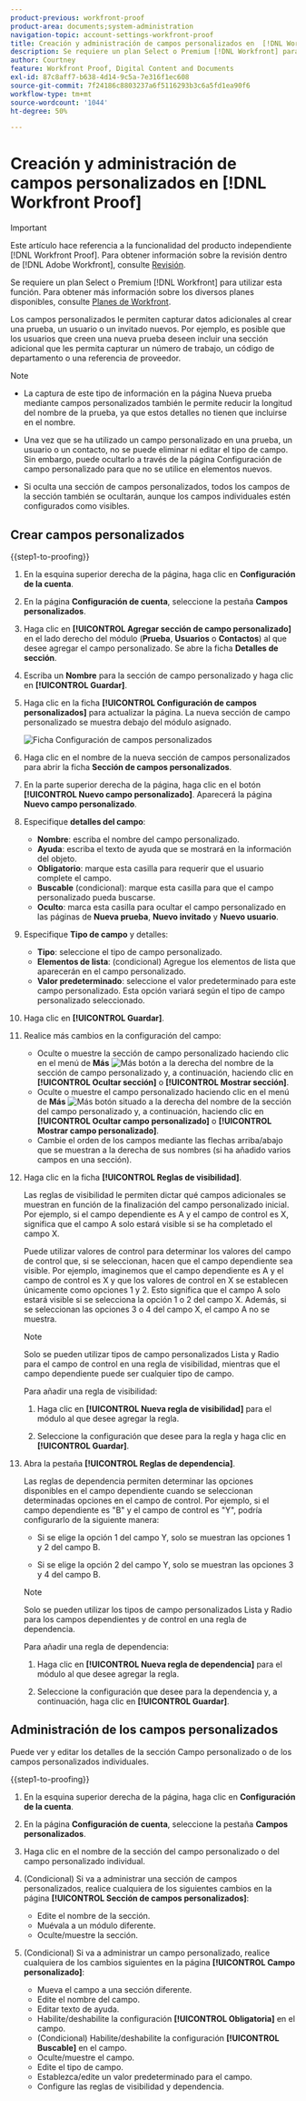 ```yaml
---
product-previous: workfront-proof
product-area: documents;system-administration
navigation-topic: account-settings-workfront-proof
title: Creación y administración de campos personalizados en  [!DNL Workfront Proof]
description: Se requiere un plan Select o Premium [!DNL Workfront] para usar esta función. Para obtener más información sobre los distintos planes disponibles, consulte Planes de Workfront.
author: Courtney
feature: Workfront Proof, Digital Content and Documents
exl-id: 87c8aff7-b638-4d14-9c5a-7e316f1ec608
source-git-commit: 7f24186c8803237a6f5116293b3c6a5fd1ea90f6
workflow-type: tm+mt
source-wordcount: '1044'
ht-degree: 50%

---
```


# Creación y administración de campos personalizados en [!DNL Workfront Proof]

<!-- Audited: 4/2025 -->

>[!IMPORTANT]
>
>Este artículo hace referencia a la funcionalidad del producto independiente [!DNL Workfront Proof]. Para obtener información sobre la revisión dentro de [!DNL Adobe Workfront], consulte [Revisión](../../../review-and-approve-work/proofing/proofing.md).

Se requiere un plan Select o Premium [!DNL Workfront] para utilizar esta función. Para obtener más información sobre los diversos planes disponibles, consulte [Planes de Workfront](https://business.adobe.com/es/products/workfront/pricing.html).

Los campos personalizados le permiten capturar datos adicionales al crear una prueba, un usuario o un invitado nuevos. Por ejemplo, es posible que los usuarios que creen una nueva prueba deseen incluir una sección adicional que les permita capturar un número de trabajo, un código de departamento o una referencia de proveedor.

>[!NOTE]
>
>* La captura de este tipo de información en la página Nueva prueba mediante campos personalizados también le permite reducir la longitud del nombre de la prueba, ya que estos detalles no tienen que incluirse en el nombre.
>
>* Una vez que se ha utilizado un campo personalizado en una prueba, un usuario o un contacto, no se puede eliminar ni editar el tipo de campo. Sin embargo, puede ocultarlo a través de la página Configuración de campo personalizado para que no se utilice en elementos nuevos.
>
>* Si oculta una sección de campos personalizados, todos los campos de la sección también se ocultarán, aunque los campos individuales estén configurados como visibles.

## Crear campos personalizados

{{step1-to-proofing}}

1. En la esquina superior derecha de la página, haga clic en **Configuración de la cuenta**.

1. En la página **Configuración de cuenta**, seleccione la pestaña **Campos personalizados**.

1. Haga clic en **[!UICONTROL Agregar sección de campo personalizado]** en el lado derecho del módulo (**Prueba**, **Usuarios** o **Contactos**) al que desee agregar el campo personalizado. Se abre la ficha **Detalles de sección**.

1. Escriba un **Nombre** para la sección de campo personalizado y haga clic en **[!UICONTROL Guardar]**.

1. Haga clic en la ficha **[!UICONTROL Configuración de campos personalizados]** para actualizar la página. La nueva sección de campo personalizado se muestra debajo del módulo asignado.

   ![Ficha Configuración de campos personalizados](assets/custom-field-settings-tab.png)

1. Haga clic en el nombre de la nueva sección de campos personalizados para abrir la ficha **Sección de campos personalizados**.

1. En la parte superior derecha de la página, haga clic en el botón **[!UICONTROL Nuevo campo personalizado]**. Aparecerá la página **Nuevo campo personalizado**.

1. Especifique **detalles del campo**:

   * **Nombre**: escriba el nombre del campo personalizado.
   * **Ayuda**: escriba el texto de ayuda que se mostrará en la información del objeto.
   * **Obligatorio**: marque esta casilla para requerir que el usuario complete el campo.
   * **Buscable** (condicional): marque esta casilla para que el campo personalizado pueda buscarse.
   * **Oculto**: marca esta casilla para ocultar el campo personalizado en las páginas de **Nueva prueba**, **Nuevo invitado** y **Nuevo usuario**.

1. Especifique **Tipo de campo** y detalles:

   * **Tipo**: seleccione el tipo de campo personalizado.
   * **Elementos de lista**: (condicional) Agregue los elementos de lista que aparecerán en el campo personalizado.
   * **Valor predeterminado**: seleccione el valor predeterminado para este campo personalizado. Esta opción variará según el tipo de campo personalizado seleccionado.

1. Haga clic en **[!UICONTROL Guardar]**.

1. Realice más cambios en la configuración del campo:

   * Oculte o muestre la sección de campo personalizado haciendo clic en el menú de **Más** ![Más botón](assets/more-button-small.png) a la derecha del nombre de la sección de campo personalizado y, a continuación, haciendo clic en **[!UICONTROL Ocultar sección]** o **[!UICONTROL Mostrar sección]**.
   * Oculte o muestre el campo personalizado haciendo clic en el menú de **Más** ![Más botón](assets/more-button-small.png) situado a la derecha del nombre de la sección del campo personalizado y, a continuación, haciendo clic en **[!UICONTROL Ocultar campo personalizado]** o **[!UICONTROL Mostrar campo personalizado]**.
   * Cambie el orden de los campos mediante las flechas arriba/abajo que se muestran a la derecha de sus nombres (si ha añadido varios campos en una sección).

1. Haga clic en la ficha **[!UICONTROL Reglas de visibilidad]**.

   Las reglas de visibilidad le permiten dictar qué campos adicionales se muestran en función de la finalización del campo personalizado inicial. Por ejemplo, si el campo dependiente es A y el campo de control es X, significa que el campo A solo estará visible si se ha completado el campo X.

   Puede utilizar valores de control para determinar los valores del campo de control que, si se seleccionan, hacen que el campo dependiente sea visible. Por ejemplo, imaginemos que el campo dependiente es A y el campo de control es X y que los valores de control en X se establecen únicamente como opciones 1 y 2. Esto significa que el campo A solo estará visible si se selecciona la opción 1 o 2 del campo X. Además, si se seleccionan las opciones 3 o 4 del campo X, el campo A no se muestra.

   >[!NOTE]
   >
   >Solo se pueden utilizar tipos de campo personalizados Lista y Radio para el campo de control en una regla de visibilidad, mientras que el campo dependiente puede ser cualquier tipo de campo.

   Para añadir una regla de visibilidad:

   1. Haga clic en **[!UICONTROL Nueva regla de visibilidad]** para el módulo al que desee agregar la regla.

   1. Seleccione la configuración que desee para la regla y haga clic en **[!UICONTROL Guardar]**.

1. Abra la pestaña **[!UICONTROL Reglas de dependencia]**.

   Las reglas de dependencia permiten determinar las opciones disponibles en el campo dependiente cuando se seleccionan determinadas opciones en el campo de control. Por ejemplo, si el campo dependiente es &quot;B&quot; y el campo de control es &quot;Y&quot;, podría configurarlo de la siguiente manera:

   * Si se elige la opción 1 del campo Y, solo se muestran las opciones 1 y 2 del campo B.

   * Si se elige la opción 2 del campo Y, solo se muestran las opciones 3 y 4 del campo B.

   >[!NOTE]
   >
   >Solo se pueden utilizar los tipos de campo personalizados Lista y Radio para los campos dependientes y de control en una regla de dependencia.

   Para añadir una regla de dependencia:

   1. Haga clic en **[!UICONTROL Nueva regla de dependencia]** para el módulo al que desee agregar la regla.

   1. Seleccione la configuración que desee para la dependencia y, a continuación, haga clic en **[!UICONTROL Guardar]**.

## Administración de los campos personalizados

Puede ver y editar los detalles de la sección Campo personalizado o de los campos personalizados individuales.

{{step1-to-proofing}}

1. En la esquina superior derecha de la página, haga clic en **Configuración de la cuenta**.

1. En la página **Configuración de cuenta**, seleccione la pestaña **Campos personalizados**.

1. Haga clic en el nombre de la sección del campo personalizado o del campo personalizado individual.

1. (Condicional) Si va a administrar una sección de campos personalizados, realice cualquiera de los siguientes cambios en la página **[!UICONTROL Sección de campos personalizados]**:

   * Edite el nombre de la sección.
   * Muévala a un módulo diferente.
   * Oculte/muestre la sección.

1. (Condicional) Si va a administrar un campo personalizado, realice cualquiera de los cambios siguientes en la página **[!UICONTROL Campo personalizado]**:

   * Mueva el campo a una sección diferente.
   * Edite el nombre del campo.
   * Editar texto de ayuda.
   * Habilite/deshabilite la configuración **[!UICONTROL Obligatoria]** en el campo.
   * (Condicional) Habilite/deshabilite la configuración **[!UICONTROL Buscable]** en el campo.
   * Oculte/muestre el campo.
   * Edite el tipo de campo.
   * Establezca/edite un valor predeterminado para el campo.
   * Configure las reglas de visibilidad y dependencia.
